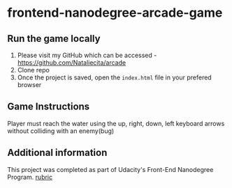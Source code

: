 frontend-nanodegree-arcade-game
===============================

## Run the game locally

1. Please visit my GitHub which can be accessed - https://github.com/Nataliecita/arcade
1. Clone repo
1. Once the project is saved, open the `index.html` file in your prefered browser

## Game Instructions

Player must reach the water using the up, right, down, left keyboard arrows without colliding with an enemy(bug)

## Additional information

This project was completed as part of Udacity's Front-End Nanodegree Program. [rubric](https://review.udacity.com/#!/projects/2696458597/rubric) 
